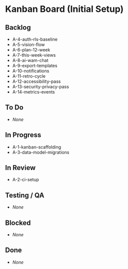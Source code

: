 # Kanban Board (Initial Setup)

## Backlog
- A-4-auth-rls-baseline
- A-5-vision-flow
- A-6-plan-12-week
- A-7-this-week-views
- A-8-ai-wam-chat
- A-9-export-templates
- A-10-notifications
- A-11-retro-cycle
- A-12-accessibility-pass
- A-13-security-privacy-pass
- A-14-metrics-events

## To Do
- _None_

## In Progress
- A-1-kanban-scaffolding
- A-3-data-model-migrations

## In Review
- A-2-ci-setup

## Testing / QA
- _None_

## Blocked
- _None_

## Done
- _None_
